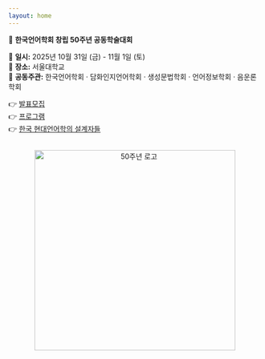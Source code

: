 ```yaml
---
layout: home
---
```


<p>
  🎉 <strong>한국언어학회 창립 50주년 공동학술대회</strong>
</p>

<p>
  📅 <strong>일시:</strong> 2025년 10월 31일 (금) - 11월 1일 (토)<br>
  📍 <strong>장소:</strong> 서울대학교<br>
  🤝 <strong>공동주관:</strong> 한국언어학회 · 담화인지언어학회 · 생성문법학회 · 언어정보학회 · 음운론학회
</p>

<p>
  👉 <a href="/call-for-paper/">발표모집</a><br>
  👉 <a href="/program/">프로그램</a><br>
  👉 <a href="/architects/">한국 현대언어학의 설계자들</a>
</p>

<!-- 이미지 정중앙 정렬 -->
<div style="text-align: center; margin-top: 2em;">
  <img src="{{ '/assets/img/50th_logo.png' | relative_url }}" alt="50주년 로고" width="400">
</div>
